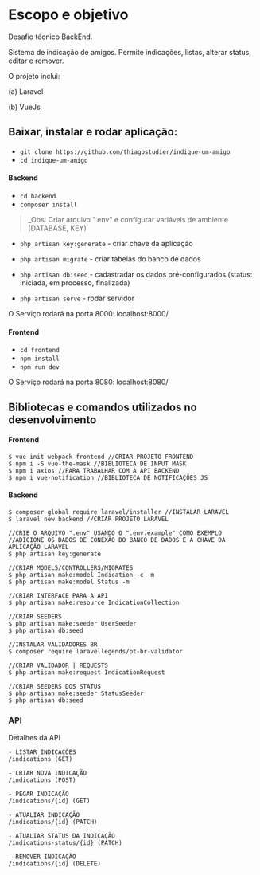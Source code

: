 # Escopo e objetivo

Desafio técnico BackEnd.

Sistema de indicação de amigos. Permite indicações, listas, alterar status, editar e remover.

O projeto inclui:

(a) Laravel

(b) VueJs

## Baixar, instalar e rodar aplicação:

- `git clone https://github.com/thiagostudier/indique-um-amigo`
- `cd indique-um-amigo`

#### Backend

- `cd backend`
- `composer install`

> _Obs: Criar arquivo ".env" e configurar variáveis de ambiente (DATABASE, KEY)

- `php artisan key:generate` - criar chave da aplicação

- `php artisan migrate` - criar tabelas do banco de dados
- `php artisan db:seed` - cadastradar os dados pré-configurados (status: iniciada, em processo, finalizada)
- `php artisan serve` - rodar servidor

O Serviço rodará na porta 8000: localhost:8000/

#### Frontend

- `cd frontend`
- `npm install`
- `npm run dev`

O Serviço rodará na porta 8080: localhost:8080/

## Bibliotecas e comandos utilizados no desenvolvimento

#### Frontend

```
$ vue init webpack frontend //CRIAR PROJETO FRONTEND
$ npm i -S vue-the-mask //BIBLIOTECA DE INPUT MASK
$ npm i axios //PARA TRABALHAR COM A API BACKEND
$ npm i vue-notification //BIBLIOTECA DE NOTIFICAÇÕES JS
```

#### Backend

```
$ composer global require laravel/installer //INSTALAR LARAVEL
$ laravel new backend //CRIAR PROJETO LARAVEL

//CRIE O ARQUIVO ".env" USANDO O ".env.example" COMO EXEMPLO
//ADICIONE OS DADOS DE CONEXÃO DO BANCO DE DADOS E A CHAVE DA APLICAÇÃO LARAVEL
$ php artisan key:generate

//CRIAR MODELS/CONTROLLERS/MIGRATES
$ php artisan make:model Indication -c -m
$ php artisan make:model Status -m

//CRIAR INTERFACE PARA A API
$ php artisan make:resource IndicationCollection

//CRIAR SEEDERS
$ php artisan make:seeder UserSeeder
$ php artisan db:seed

//INSTALAR VALIDADORES BR
$ composer require laravellegends/pt-br-validator

//CRIAR VALIDADOR | REQUESTS
$ php artisan make:request IndicationRequest

//CRIAR SEEDERS DOS STATUS
$ php artisan make:seeder StatusSeeder 
$ php artisan db:seed

```
### API

Detalhes da API

```
- LISTAR INDICAÇÕES
/indications (GET)

- CRIAR NOVA INDICAÇÃO
/indications (POST)

- PEGAR INDICAÇÃO
/indications/{id} (GET)

- ATUALIAR INDICAÇÃO
/indications/{id} (PATCH)

- ATUALIAR STATUS DA INDICAÇÃO
/indications-status/{id} (PATCH)

- REMOVER INDICAÇÃO
/indications/{id} (DELETE)
```

